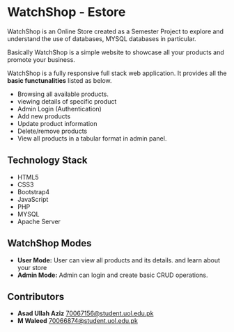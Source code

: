 # WatchShop - Estore
WatchShop is an Online Store  created as a Semester Project to explore and understand the use of databases, MYSQL databases in particular.

Basically WatchShop is a simple website to showcase all your products and promote your business.

WatchShop is a fully responsive full stack web application. It provides all the **basic functunalities** listed as below.

- Browsing all available products.
- viewing details of specific product
- Admin Login (Authentication)
- Add new products
- Update product information
- Delete/remove products
- View all products in a tabular format in admin panel.

## Technology Stack
- HTML5
-  CSS3
- Bootstrap4
- JavaScript
- PHP
- MYSQL
- Apache Server

## WatchShop Modes
- **User Mode:** User can view all products and its details. and learn about your store
- **Admin Mode:** Admin can login and create basic CRUD operations.

## Contributors
- **Asad Ullah Aziz** 70067156@student.uol.edu.pk
- **M Waleed** 70066874@student.uol.edu.pk

